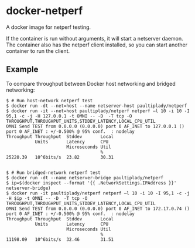 # docker-netperf
A docker image for netperf testing.

If the container is run without arguments, it will start a netserver daemon. The container also has the netperf client installed, so you can start another container to run the client.

## Example

To compare throughput between Docker host networking and bridged networking:

```
$ # Run host-network netperf test
$ docker run -dt --net=host --name netserver-host paultiplady/netperf
$ docker run -it --net=host paultiplady/netperf netperf –l 10 -i 10 -I 95,1 -c -j -H 127.0.0.1 -t OMNI -- -D  -T tcp -O THROUGHPUT,THROUGHPUT_UNITS,STDDEV_LATENCY,LOCAL_CPU_UTIL
OMNI Send TEST from 0.0.0.0 (0.0.0.0) port 0 AF_INET to 127.0.0.1 () port 0 AF_INET : +/-0.500% @ 95% conf.  : nodelay
Throughput Throughput  Stddev       Local  
           Units       Latency      CPU    
                       Microseconds Util   
                                    %      
25220.39   10^6bits/s  23.82        30.31  


$ # Run bridged-network netperf test
$ docker run -dt --name netserver-bridge paultiplady/netperf
$ ip=$(docker inspect --format '{{ .NetworkSettings.IPAddress }}' netserver-bridge)
$ docker run -it paultiplady/netperf netperf –l 10 -i 10 -I 95,1 -c -j -H $ip -t OMNI -- -D  -T tcp -O THROUGHPUT,THROUGHPUT_UNITS,STDDEV_LATENCY,LOCAL_CPU_UTIL
OMNI Send TEST from 0.0.0.0 (0.0.0.0) port 0 AF_INET to 172.17.0.74 () port 0 AF_INET : +/-0.500% @ 95% conf.  : nodelay
Throughput Throughput  Stddev       Local  
           Units       Latency      CPU    
                       Microseconds Util   
                                    %      
11198.09   10^6bits/s  32.46        31.51  

